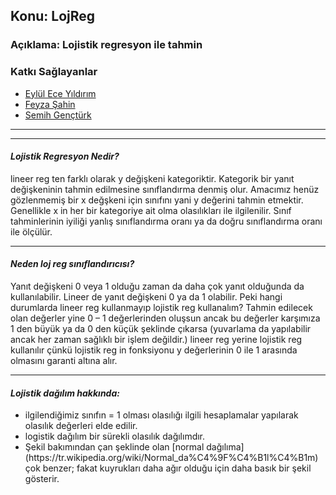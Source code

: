 <h2>Konu: LojReg</h2>
<h3>Açıklama: Lojistik regresyon ile tahmin</h3>
<h3>Katkı Sağlayanlar</h3>
<ul>
  <li><a href="https://github.com/eyllcyldrm" title="Go to Github Profile Of Eylul Ece Yildirim"> Eylül Ece Yıldırım </a></li>
  <li><a href="https://github.com/eyllcyldrm" title="Go to Github Profile Of Feyza Sahin"> Feyza Şahin </a></li>
  <li><a href="https://github.com/semihgencturk" title="Go to Github Profile Of Semih Gencturk"> Semih Gençtürk </a></li>
</ul>
<hr>
<hr>
<h4><i> Lojistik Regresyon Nedir? </i></h4>
<p> lineer reg ten farklı olarak y değişkeni kategoriktir. Kategorik bir yanıt değişkeninin tahmin edilmesine sınıflandırma denmiş olur. Amacımız henüz gözlenmemiş bir x değşkeni için sınıfını yani y değerini tahmin etmektir. Genellikle x in her bir kategoriye ait olma olasılıkları ile ilgilenilir. Sınıf tahminlerinin iyiliği yanlış sınıflandırma oranı ya da doğru sınıflandırma oranı ile ölçülür. </p>
<hr>
<h4><i> Neden loj reg sınıflandırıcısı? </i></h4>
<p> Yanıt değişkeni 0 veya 1 olduğu zaman da daha çok yanıt olduğunda da kullanılabilir. Lineer de yanıt değişkeni 0 ya da 1 olabilir. Peki hangi durumlarda lineer reg kullanmayıp lojistik reg kullanalım? Tahmin edilecek olan değerler yine 0 – 1 değerlerinden oluşsun ancak bu değerler karşımıza 1 den büyük ya da 0 den küçük şeklinde çıkarsa (yuvarlama da yapılabilir ancak her zaman sağlıklı bir işlem değildir.) lineer reg yerine lojistik reg kullanılır çünkü lojistik reg in fonksiyonu y değerlerinin 0 ile 1 arasında olmasını garanti altına alır. </p>
<hr>
<h4><i> Lojistik dağılım hakkında: </i></h4>
<ul> 
  <li> ilgilendiğimiz sınıfın = 1 olması olasılığı ilgili hesaplamalar yapılarak olasılık değerleri elde edilir. </li>
  <li> logistik dağılım bir sürekli olasılık dağılımdır. </li>
  <li> Şekil bakımından çan şeklinde olan [normal dağılıma](https://tr.wikipedia.org/wiki/Normal_da%C4%9F%C4%B1l%C4%B1m) çok benzer; fakat kuyrukları daha ağır olduğu için daha basık bir şekil gösterir. </li> 
</ul>
